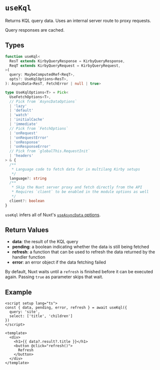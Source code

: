 # `useKql`

Returns KQL query data. Uses an internal server route to proxy requests.

Query responses are cached.

## Types

```ts
function useKql<
  ResT extends KirbyQueryResponse = KirbyQueryResponse,
  ReqT extends KirbyQueryRequest = KirbyQueryRequest,
>(
  query: MaybeComputedRef<ReqT>,
  opts?: UseKqlOptions<ResT>,
): AsyncData<ResT, FetchError | null | true>

type UseKqlOptions<T> = Pick<
  UseFetchOptions<T>,
  // Pick from `AsyncDataOptions`
  | 'lazy'
  | 'default'
  | 'watch'
  | 'initialCache'
  | 'immediate'
  // Pick from `FetchOptions`
  | 'onRequest'
  | 'onRequestError'
  | 'onResponse'
  | 'onResponseError'
  // Pick from `globalThis.RequestInit`
  | 'headers'
> & {
  /**
   * Language code to fetch data for in multilang Kirby setups
   */
  language?: string
  /**
   * Skip the Nuxt server proxy and fetch directly from the API
   * Requires `client` to be enabled in the module options as well
   */
  client?: boolean
}
```

`useKql` infers all of Nuxt's [`useAsyncData` options](https://v3.nuxtjs.org/api/composables/use-async-data#params).

## Return Values

- **data**: the result of the KQL query
- **pending**: a boolean indicating whether the data is still being fetched
- **refresh**: a function that can be used to refresh the data returned by the handler function
- **error**: an error object if the data fetching failed

By default, Nuxt waits until a `refresh` is finished before it can be executed again. Passing `true` as parameter skips that wait.

## Example

```vue
<script setup lang="ts">
const { data, pending, error, refresh } = await useKql({
  query: 'site',
  select: ['title', 'children']
})
</script>

<template>
  <div>
    <h1>{{ data?.result?.title }}</h1>
    <button @click="refresh()">
      Refresh
    </button>
  </div>
</template>
```
